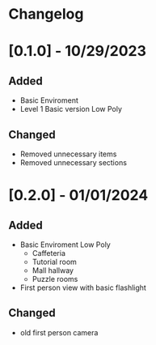 # Changelog

# [0.1.0] - 10/29/2023

## Added
 - Basic Enviroment 
 - Level 1 Basic version Low Poly
## Changed
 - Removed unnecessary items
 - Removed unnecessary sections

# [0.2.0] - 01/01/2024

## Added
 - Basic Enviroment Low Poly
   * Caffeteria 
   * Tutorial room
   * Mall hallway
   * Puzzle rooms
- First person view with basic flashlight
## Changed
 - old first person camera


